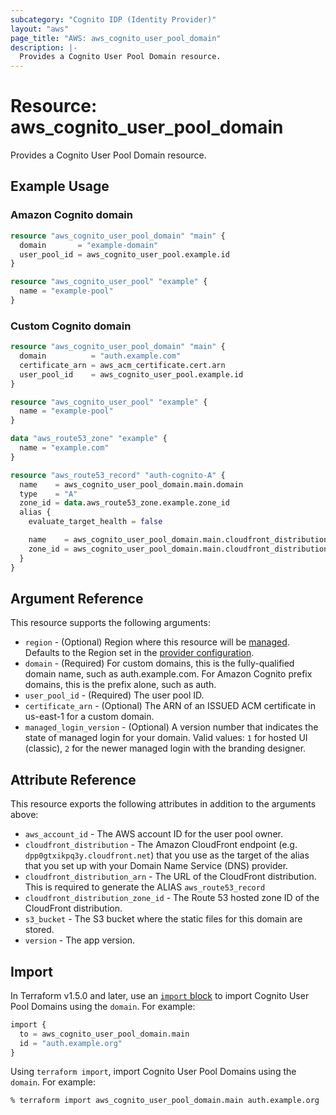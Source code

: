 ```yaml
---
subcategory: "Cognito IDP (Identity Provider)"
layout: "aws"
page_title: "AWS: aws_cognito_user_pool_domain"
description: |-
  Provides a Cognito User Pool Domain resource.
---
```


# Resource: aws_cognito_user_pool_domain

Provides a Cognito User Pool Domain resource.

## Example Usage

### Amazon Cognito domain

```terraform
resource "aws_cognito_user_pool_domain" "main" {
  domain       = "example-domain"
  user_pool_id = aws_cognito_user_pool.example.id
}

resource "aws_cognito_user_pool" "example" {
  name = "example-pool"
}
```

### Custom Cognito domain

```terraform
resource "aws_cognito_user_pool_domain" "main" {
  domain          = "auth.example.com"
  certificate_arn = aws_acm_certificate.cert.arn
  user_pool_id    = aws_cognito_user_pool.example.id
}

resource "aws_cognito_user_pool" "example" {
  name = "example-pool"
}

data "aws_route53_zone" "example" {
  name = "example.com"
}

resource "aws_route53_record" "auth-cognito-A" {
  name    = aws_cognito_user_pool_domain.main.domain
  type    = "A"
  zone_id = data.aws_route53_zone.example.zone_id
  alias {
    evaluate_target_health = false

    name    = aws_cognito_user_pool_domain.main.cloudfront_distribution
    zone_id = aws_cognito_user_pool_domain.main.cloudfront_distribution_zone_id
  }
}
```

## Argument Reference

This resource supports the following arguments:

* `region` - (Optional) Region where this resource will be [managed](https://docs.aws.amazon.com/general/latest/gr/rande.html#regional-endpoints). Defaults to the Region set in the [provider configuration](https://registry.terraform.io/providers/hashicorp/aws/latest/docs#aws-configuration-reference).
* `domain` - (Required) For custom domains, this is the fully-qualified domain name, such as auth.example.com. For Amazon Cognito prefix domains, this is the prefix alone, such as auth.
* `user_pool_id` - (Required) The user pool ID.
* `certificate_arn` - (Optional) The ARN of an ISSUED ACM certificate in us-east-1 for a custom domain.
* `managed_login_version` - (Optional) A version number that indicates the state of managed login for your domain. Valid values: `1` for hosted UI (classic), `2` for the newer managed login with the branding designer.

## Attribute Reference

This resource exports the following attributes in addition to the arguments above:

* `aws_account_id` - The AWS account ID for the user pool owner.
* `cloudfront_distribution` - The Amazon CloudFront endpoint (e.g. `dpp0gtxikpq3y.cloudfront.net`) that you use as the target of the alias that you set up with your Domain Name Service (DNS) provider.
* `cloudfront_distribution_arn` - The URL of the CloudFront distribution. This is required to generate the ALIAS `aws_route53_record`
* `cloudfront_distribution_zone_id` - The Route 53 hosted zone ID of the CloudFront distribution.
* `s3_bucket` - The S3 bucket where the static files for this domain are stored.
* `version` - The app version.

## Import

In Terraform v1.5.0 and later, use an [`import` block](https://developer.hashicorp.com/terraform/language/import) to import Cognito User Pool Domains using the `domain`. For example:

```terraform
import {
  to = aws_cognito_user_pool_domain.main
  id = "auth.example.org"
}
```

Using `terraform import`, import Cognito User Pool Domains using the `domain`. For example:

```console
% terraform import aws_cognito_user_pool_domain.main auth.example.org
```
